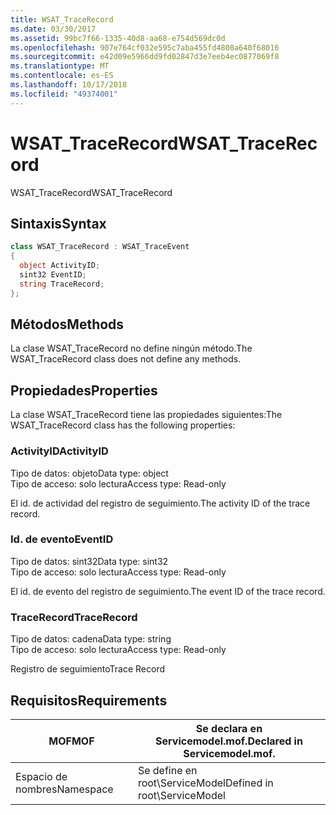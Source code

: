 ```yaml
---
title: WSAT_TraceRecord
ms.date: 03/30/2017
ms.assetid: 99bc7f66-1335-40d8-aa68-e754d569dc0d
ms.openlocfilehash: 907e764cf032e595c7aba455fd4808a640f68016
ms.sourcegitcommit: e42d09e5966dd9fd02847d3e7eeb4ec0877069f8
ms.translationtype: MT
ms.contentlocale: es-ES
ms.lasthandoff: 10/17/2018
ms.locfileid: "49374001"
---
```

# <a name="wsattracerecord"></a><span data-ttu-id="48700-102">WSAT_TraceRecord</span><span class="sxs-lookup"><span data-stu-id="48700-102">WSAT_TraceRecord</span></span>
<span data-ttu-id="48700-103">WSAT_TraceRecord</span><span class="sxs-lookup"><span data-stu-id="48700-103">WSAT_TraceRecord</span></span>  
  
## <a name="syntax"></a><span data-ttu-id="48700-104">Sintaxis</span><span class="sxs-lookup"><span data-stu-id="48700-104">Syntax</span></span>  
  
```csharp
class WSAT_TraceRecord : WSAT_TraceEvent  
{  
  object ActivityID;  
  sint32 EventID;  
  string TraceRecord;  
};  
```  
  
## <a name="methods"></a><span data-ttu-id="48700-105">Métodos</span><span class="sxs-lookup"><span data-stu-id="48700-105">Methods</span></span>  
 <span data-ttu-id="48700-106">La clase WSAT_TraceRecord no define ningún método.</span><span class="sxs-lookup"><span data-stu-id="48700-106">The WSAT_TraceRecord class does not define any methods.</span></span>  
  
## <a name="properties"></a><span data-ttu-id="48700-107">Propiedades</span><span class="sxs-lookup"><span data-stu-id="48700-107">Properties</span></span>  
 <span data-ttu-id="48700-108">La clase WSAT_TraceRecord tiene las propiedades siguientes:</span><span class="sxs-lookup"><span data-stu-id="48700-108">The WSAT_TraceRecord class has the following properties:</span></span>  
  
### <a name="activityid"></a><span data-ttu-id="48700-109">ActivityID</span><span class="sxs-lookup"><span data-stu-id="48700-109">ActivityID</span></span>  
 <span data-ttu-id="48700-110">Tipo de datos: objeto</span><span class="sxs-lookup"><span data-stu-id="48700-110">Data type: object</span></span>  
<span data-ttu-id="48700-111">Tipo de acceso: solo lectura</span><span class="sxs-lookup"><span data-stu-id="48700-111">Access type: Read-only</span></span>  
  
 <span data-ttu-id="48700-112">El id. de actividad del registro de seguimiento.</span><span class="sxs-lookup"><span data-stu-id="48700-112">The activity ID of the trace record.</span></span>  
  
### <a name="eventid"></a><span data-ttu-id="48700-113">Id. de evento</span><span class="sxs-lookup"><span data-stu-id="48700-113">EventID</span></span>  
 <span data-ttu-id="48700-114">Tipo de datos: sint32</span><span class="sxs-lookup"><span data-stu-id="48700-114">Data type: sint32</span></span>  
<span data-ttu-id="48700-115">Tipo de acceso: solo lectura</span><span class="sxs-lookup"><span data-stu-id="48700-115">Access type: Read-only</span></span>  
  
 <span data-ttu-id="48700-116">El id. de evento del registro de seguimiento.</span><span class="sxs-lookup"><span data-stu-id="48700-116">The event ID of the trace record.</span></span>  
  
### <a name="tracerecord"></a><span data-ttu-id="48700-117">TraceRecord</span><span class="sxs-lookup"><span data-stu-id="48700-117">TraceRecord</span></span>  
 <span data-ttu-id="48700-118">Tipo de datos: cadena</span><span class="sxs-lookup"><span data-stu-id="48700-118">Data type: string</span></span>  
<span data-ttu-id="48700-119">Tipo de acceso: solo lectura</span><span class="sxs-lookup"><span data-stu-id="48700-119">Access type: Read-only</span></span>  
  
 <span data-ttu-id="48700-120">Registro de seguimiento</span><span class="sxs-lookup"><span data-stu-id="48700-120">Trace Record</span></span>  
  
## <a name="requirements"></a><span data-ttu-id="48700-121">Requisitos</span><span class="sxs-lookup"><span data-stu-id="48700-121">Requirements</span></span>  
  
|<span data-ttu-id="48700-122">MOF</span><span class="sxs-lookup"><span data-stu-id="48700-122">MOF</span></span>|<span data-ttu-id="48700-123">Se declara en Servicemodel.mof.</span><span class="sxs-lookup"><span data-stu-id="48700-123">Declared in Servicemodel.mof.</span></span>|  
|---------|-----------------------------------|  
|<span data-ttu-id="48700-124">Espacio de nombres</span><span class="sxs-lookup"><span data-stu-id="48700-124">Namespace</span></span>|<span data-ttu-id="48700-125">Se define en root\ServiceModel</span><span class="sxs-lookup"><span data-stu-id="48700-125">Defined in root\ServiceModel</span></span>|

